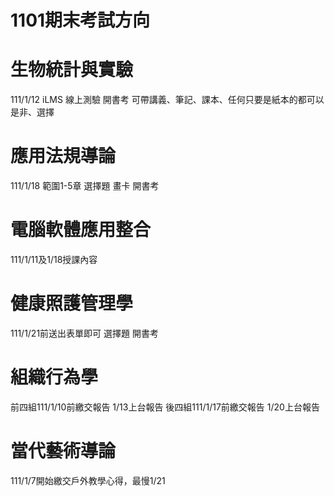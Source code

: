 1101期末考試方向
===

# 生物統計與實驗
111/1/12
iLMS 線上測驗
開書考
可帶講義、筆記、課本、任何只要是紙本的都可以
是非、選擇

# 應用法規導論
111/1/18
範圍1-5章
選擇題 畫卡
開書考

# 電腦軟體應用整合
111/1/11及1/18授課內容

# 健康照護管理學
111/1/21前送出表單即可
選擇題
開書考

# 組織行為學
前四組111/1/10前繳交報告 1/13上台報告
後四組111/1/17前繳交報告 1/20上台報告

# 當代藝術導論
111/1/7開始繳交戶外教學心得，最慢1/21